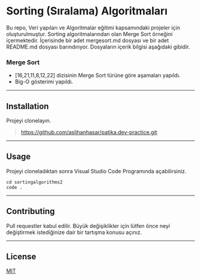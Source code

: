 # Sorting (Sıralama) Algoritmaları
Bu repo, Veri yapıları ve Algoritmalar eğitimi kapsamındaki projeler için oluşturulmuştur. Sorting algoritmalarından olan Merge Sort örneğini içermektedir. İçerisinde bir adet mergesort.md dosyası ve bir adet README.md dosyası barındırıyor. Dosyaların içerik bilgisi aşağıdaki gibidir.


### Merge Sort
* [16,21,11,8,12,22]  dizisinin Merge Sort türüne göre aşamaları yapıldı.
* Big-O gösterimi yapıldı. 
  
---

## Installation
Projeyi clonelayın.

> https://github.com/aslihanhasar/patika.dev-practice.git
---

## Usage
Projeyi cloneladıktan sonra Visual Studio Code Programında açabilirsiniz.

```
cd sortingalgorithms2
code .
```

---

## Contributing
Pull requestler kabul edilir. Büyük değişiklikler için lütfen önce neyi değiştirmek istediğinize dair bir tartışma konusu açınız.

---

## License
[MIT](https://choosealicense.com/licenses/mit/)
